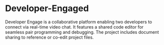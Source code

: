 # Developer-Engaged
Developer Engage is a collaborative platform enabling two developers to connect via real-time video chat. It features a shared code editor for seamless pair programming and debugging. The project includes document sharing to reference or co-edit project files.
